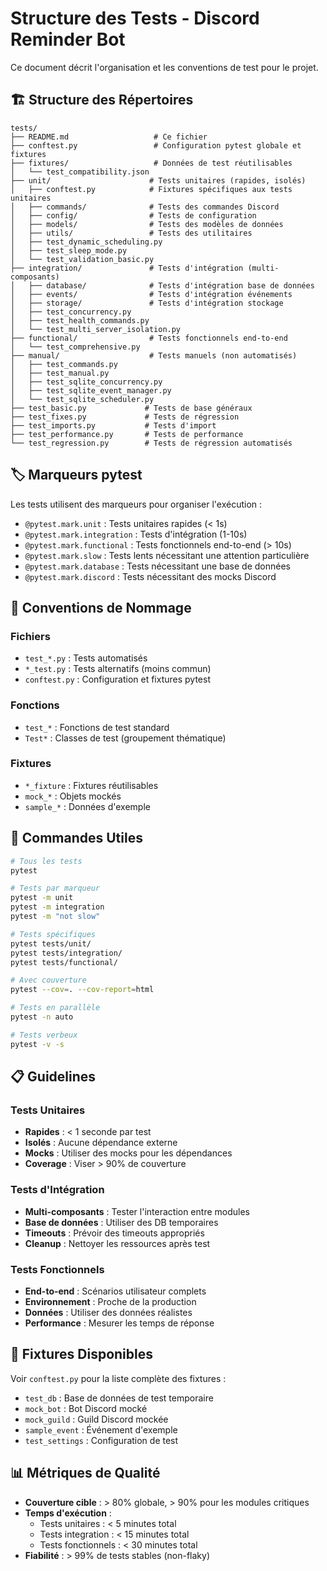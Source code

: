 # Structure des Tests - Discord Reminder Bot

Ce document décrit l'organisation et les conventions de test pour le projet.

## 🏗️ Structure des Répertoires

```
tests/
├── README.md                   # Ce fichier
├── conftest.py                 # Configuration pytest globale et fixtures
├── fixtures/                   # Données de test réutilisables
│   └── test_compatibility.json
├── unit/                      # Tests unitaires (rapides, isolés)
│   ├── conftest.py            # Fixtures spécifiques aux tests unitaires
│   ├── commands/              # Tests des commandes Discord
│   ├── config/                # Tests de configuration
│   ├── models/                # Tests des modèles de données
│   ├── utils/                 # Tests des utilitaires
│   ├── test_dynamic_scheduling.py
│   ├── test_sleep_mode.py
│   └── test_validation_basic.py
├── integration/               # Tests d'intégration (multi-composants)
│   ├── database/              # Tests d'intégration base de données
│   ├── events/                # Tests d'intégration événements
│   ├── storage/               # Tests d'intégration stockage
│   ├── test_concurrency.py
│   ├── test_health_commands.py
│   └── test_multi_server_isolation.py
├── functional/                # Tests fonctionnels end-to-end
│   └── test_comprehensive.py
├── manual/                    # Tests manuels (non automatisés)
│   ├── test_commands.py
│   ├── test_manual.py
│   ├── test_sqlite_concurrency.py
│   ├── test_sqlite_event_manager.py
│   └── test_sqlite_scheduler.py
├── test_basic.py             # Tests de base généraux
├── test_fixes.py             # Tests de régression
├── test_imports.py           # Tests d'import
├── test_performance.py       # Tests de performance
└── test_regression.py        # Tests de régression automatisés
```

## 🏷️ Marqueurs pytest

Les tests utilisent des marqueurs pour organiser l'exécution :

- `@pytest.mark.unit` : Tests unitaires rapides (< 1s)
- `@pytest.mark.integration` : Tests d'intégration (1-10s)
- `@pytest.mark.functional` : Tests fonctionnels end-to-end (> 10s)
- `@pytest.mark.slow` : Tests lents nécessitant une attention particulière
- `@pytest.mark.database` : Tests nécessitant une base de données
- `@pytest.mark.discord` : Tests nécessitant des mocks Discord

## 🎯 Conventions de Nommage

### Fichiers
- `test_*.py` : Tests automatisés
- `*_test.py` : Tests alternatifs (moins commun)
- `conftest.py` : Configuration et fixtures pytest

### Fonctions
- `test_*` : Fonctions de test standard
- `Test*` : Classes de test (groupement thématique)

### Fixtures
- `*_fixture` : Fixtures réutilisables
- `mock_*` : Objets mockés
- `sample_*` : Données d'exemple

## 🚀 Commandes Utiles

```bash
# Tous les tests
pytest

# Tests par marqueur
pytest -m unit
pytest -m integration
pytest -m "not slow"

# Tests spécifiques
pytest tests/unit/
pytest tests/integration/
pytest tests/functional/

# Avec couverture
pytest --cov=. --cov-report=html

# Tests en parallèle
pytest -n auto

# Tests verbeux
pytest -v -s
```

## 📋 Guidelines

### Tests Unitaires
- **Rapides** : < 1 seconde par test
- **Isolés** : Aucune dépendance externe
- **Mocks** : Utiliser des mocks pour les dépendances
- **Coverage** : Viser > 90% de couverture

### Tests d'Intégration
- **Multi-composants** : Tester l'interaction entre modules
- **Base de données** : Utiliser des DB temporaires
- **Timeouts** : Prévoir des timeouts appropriés
- **Cleanup** : Nettoyer les ressources après test

### Tests Fonctionnels
- **End-to-end** : Scénarios utilisateur complets
- **Environnement** : Proche de la production
- **Données** : Utiliser des données réalistes
- **Performance** : Mesurer les temps de réponse

## 🔧 Fixtures Disponibles

Voir `conftest.py` pour la liste complète des fixtures :
- `test_db` : Base de données de test temporaire
- `mock_bot` : Bot Discord mocké
- `mock_guild` : Guild Discord mockée
- `sample_event` : Événement d'exemple
- `test_settings` : Configuration de test

## 📊 Métriques de Qualité

- **Couverture cible** : > 80% globale, > 90% pour les modules critiques
- **Temps d'exécution** : 
  - Tests unitaires : < 5 minutes total
  - Tests integration : < 15 minutes total
  - Tests fonctionnels : < 30 minutes total
- **Fiabilité** : > 99% de tests stables (non-flaky)